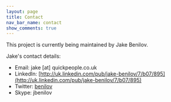 ```yaml
---
layout: page
title: Contact
nav_bar_name: contact
show_comments: true
---
```

This project is currently being maintained by Jake Benilov.

Jake's contact details:

*  Email: jake \[at\] quickpeople.co.uk
*  LinkedIn: [http://uk.linkedin.com/pub/jake-benilov/7/b07/895](http://uk.linkedin.com/pub/jake-benilov/7/b07/895)
*  Twitter: [benilov](https://twitter.com/benilov)
*  Skype: jbenilov